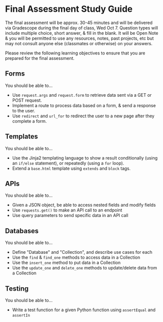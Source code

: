 # Final Assessment Study Guide

The final assessment will be approx. 30-45 minutes and will be delivered via Gradescope during the final day of class, Wed Oct 7. Question types will include multiple choice, short answer, & fill in the blank. It will be Open Note & you will be permitted to use any resources, notes, past projects, etc but may not consult anyone else (classmates or otherwise) on your answers.

Please review the following learning objectives to ensure that you are prepared for the final assessment.

## Forms

You should be able to...

- Use `request.args` and `request.form` to retrieve data sent via a GET or POST request.
- Implement a route to process data based on a form, & send a response to the user.
- Use `redirect` and `url_for` to redirect the user to a new page after they complete a form.


## Templates

You should be able to...

- Use the Jinja2 templating language to show a result conditionally (using an `if/else` statement), or repeatedly (using a `for` loop).
- Extend a `base.html` template using `extends` and `block` tags.


## APIs

You should be able to...

- Given a JSON object, be able to access nested fields and modify fields
- Use `requests.get()` to make an API call to an endpoint
- Use query parameters to send specific data in an API call

## Databases

You should be able to...

- Define "Database" and "Collection", and describe use cases for each
- Use the `find` & `find_one` methods to access data in a Collection
- Use the `insert_one` method to put data in a Collection
- Use the `update_one` and `delete_one` methods to update/delete data from a Collection

## Testing

You should be able to...

- Write a test function for a given Python function using `assertEqual` and `assertIn`
